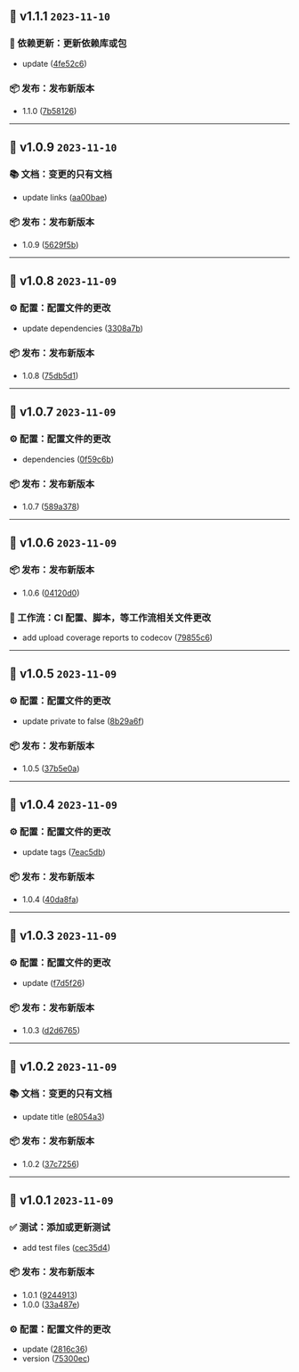 ## 🎉 v1.1.1 `2023-11-10`
### 🔗 依赖更新：更新依赖库或包
- update ([4fe52c6](https://github.com/kwooshung/react-no-ssr/commit/4fe52c6))

### 📦️ 发布：发布新版本
- 1.1.0 ([7b58126](https://github.com/kwooshung/react-no-ssr/commit/7b58126))

---

## 🎉 v1.0.9 `2023-11-10`
### 📚 文档：变更的只有文档
- update links ([aa00bae](https://github.com/kwooshung/react-no-ssr/commit/aa00bae))

### 📦️ 发布：发布新版本
- 1.0.9 ([5629f5b](https://github.com/kwooshung/react-no-ssr/commit/5629f5b))

---

## 🎉 v1.0.8 `2023-11-09`
### ⚙️ 配置：配置文件的更改
- update dependencies ([3308a7b](https://github.com/kwooshung/react-no-ssr/commit/3308a7b))

### 📦️ 发布：发布新版本
- 1.0.8 ([75db5d1](https://github.com/kwooshung/react-no-ssr/commit/75db5d1))

---

## 🎉 v1.0.7 `2023-11-09`
### ⚙️ 配置：配置文件的更改
- dependencies ([0f59c6b](https://github.com/kwooshung/react-no-ssr/commit/0f59c6b))

### 📦️ 发布：发布新版本
- 1.0.7 ([589a378](https://github.com/kwooshung/react-no-ssr/commit/589a378))

---

## 🎉 v1.0.6 `2023-11-09`
### 📦️ 发布：发布新版本
- 1.0.6 ([04120d0](https://github.com/kwooshung/react-no-ssr/commit/04120d0))

### 🔄 工作流：CI 配置、脚本，等工作流相关文件更改
- add upload coverage reports to codecov ([79855c6](https://github.com/kwooshung/react-no-ssr/commit/79855c6))

---

## 🎉 v1.0.5 `2023-11-09`
### ⚙️ 配置：配置文件的更改
- update private to false ([8b29a6f](https://github.com/kwooshung/react-no-ssr/commit/8b29a6f))

### 📦️ 发布：发布新版本
- 1.0.5 ([37b5e0a](https://github.com/kwooshung/react-no-ssr/commit/37b5e0a))

---

## 🎉 v1.0.4 `2023-11-09`
### ⚙️ 配置：配置文件的更改
- update tags ([7eac5db](https://github.com/kwooshung/react-no-ssr/commit/7eac5db))

### 📦️ 发布：发布新版本
- 1.0.4 ([40da8fa](https://github.com/kwooshung/react-no-ssr/commit/40da8fa))

---

## 🎉 v1.0.3 `2023-11-09`
### ⚙️ 配置：配置文件的更改
- update ([f7d5f26](https://github.com/kwooshung/react-no-ssr/commit/f7d5f26))

### 📦️ 发布：发布新版本
- 1.0.3 ([d2d6765](https://github.com/kwooshung/react-no-ssr/commit/d2d6765))

---

## 🎉 v1.0.2 `2023-11-09`
### 📚 文档：变更的只有文档
- update title ([e8054a3](https://github.com/kwooshung/react-no-ssr/commit/e8054a3))

### 📦️ 发布：发布新版本
- 1.0.2 ([37c7256](https://github.com/kwooshung/react-no-ssr/commit/37c7256))

---

## 🎉 v1.0.1 `2023-11-09`
### ✅ 测试：添加或更新测试
- add test files ([cec35d4](https://github.com/kwooshung/react-no-ssr/commit/cec35d4))

### 📦️ 发布：发布新版本
- 1.0.1 ([9244913](https://github.com/kwooshung/react-no-ssr/commit/9244913))
- 1.0.0 ([33a487e](https://github.com/kwooshung/react-no-ssr/commit/33a487e))

### ⚙️ 配置：配置文件的更改
- update ([2816c36](https://github.com/kwooshung/react-no-ssr/commit/2816c36))
- version ([75300ec](https://github.com/kwooshung/react-no-ssr/commit/75300ec))

